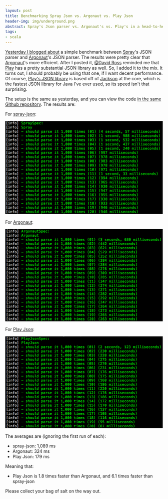 ```yaml
---
layout: post
title: Benchmarking Spray Json vs. Argonaut vs. Play Json
header-img: img/underground.png
abstract: Spray's Json parser vs. Argonaut's vs. Play's in a head-to-head battle to the death.
tags:
- scala
---
```

[Yesterday I blogged about][1] a simple benchmark between [Spray][2]'s JSON parser and [Argonaut][3]'s JSON parser.  The results were pretty clear that [Argonaut][3]'s more efficient.  After I posted it, [@David Ross][6] reminded me that [Play][7] has a pretty substantial JSON library as well.  So, I added it to the mix.  It turns out, I should probably be using that one, if I want decent performance.  Of course, [Play's JSON library][9] is based off of [Jackson][8] at the core, which is the fastest JSON library for Java I've ever used, so its speed isn't that surprising.

The setup is the same as yesterday, and you can view the code [in the same Github repository][5].  The results are:

For [spray-json][4]:

<img src="/images/spray-json-parsing-times.png" class=unadorned />

For [Argonaut][3]:

<img src="/images/argonaut-parsing-times.png" class=unadorned />

For [Play Json][9]:

<img src="/images/play-json-parsing-times.png" class=unadorned />

The averages are (ignoring the first run of each):

- spray-json: 1,089 ms
- Argonaut: 324 ms
- Play Json: 179 ms

Meaning that:

- Play Json is 1.8 times faster than Argonaut, and 6.1 times faster than spray-json

Please collect your bag of salt on the way out.

  [1]: /2014/01/14/benchmarking-spray-json-vs-argonaut.html "Yesterday"
  [2]: http://spray.io "Spray"
  [3]: http://argonaut.io "Argonaut"
  [4]: https://github.com/spray/spray-json "spray-json"
  [5]: https://github.com/derekwyatt/spray-json-vs-argonaut "spray-vs-argonaut"
  [6]: https://twitter.com/dyross "@dyross"
  [7]: http://www.playframework.com/ "Play"
  [8]: http://jackson.codehaus.org/ "Jackson"
  [9]: http://www.playframework.com/documentation/2.2.x/ScalaJson "Play Json"
